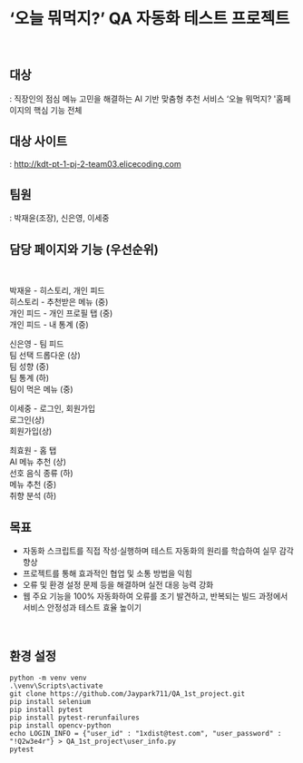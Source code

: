 # ‘오늘 뭐먹지?’ QA 자동화 테스트 프로젝트
<br>

## 대상
: 직장인의 점심 메뉴 고민을 해결하는 AI 기반 맞춤형 추천 서비스 ‘오늘 뭐먹지? '홈페이지의 핵심 기능 전체
<br>

## 대상 사이트
:  http://kdt-pt-1-pj-2-team03.elicecoding.com
<br>

## 팀원
: 박재윤(조장), 신은영, 이세중
<br>

## 담당 페이지와 기능 (우선순위)
<br>

박재윤 - 히스토리, 개인 피드
<br>
히스토리 - 추천받은 메뉴 (중)
<br>
개인 피드 - 개인 프로필 탭 (중)
<br>
개인 피드 - 내 통계 (중)
<br>

신은영 - 팀 피드
<br>
팀 선택 드롭다운 (상)
<br>
팀 성향 (중)
<br>
팀 통계 (하)
<br>
팀이 먹은 메뉴 (중)
<br>

이세중 - 로그인, 회원가입
<br>
로그인(상)
<br>
회원가입(상)
<br>

최효원 - 홈 탭
<br>
AI 메뉴 추천 (상)
<br>
선호 음식 종류 (하)
<br>
메뉴 추천 (중)
<br>
취향 분석 (하)
<br>

## 목표
- 자동화 스크립트를 직접 작성·실행하며 테스트 자동화의 원리를 학습하여 실무 감각 향상
- 프로젝트를 통해 효과적인 협업 및 소통 방법을 익힘
- 오류 및 환경 설정 문제 등을 해결하며 실전 대응 능력 강화
- 웹 주요 기능을 100% 자동화하여 오류를 조기 발견하고, 반복되는 빌드 과정에서 서비스 안정성과 테스트 효율 높이기
<br>

## 환경 설정

```
python -m venv venv
.\venv\Scripts\activate
git clone https://github.com/Jaypark711/QA_1st_project.git
pip install selenium
pip install pytest
pip install pytest-rerunfailures
pip install opencv-python
echo LOGIN_INFO = {"user_id" : "1xdist@test.com", "user_password" : "!Q2w3e4r"} > QA_1st_project\user_info.py
pytest
```
